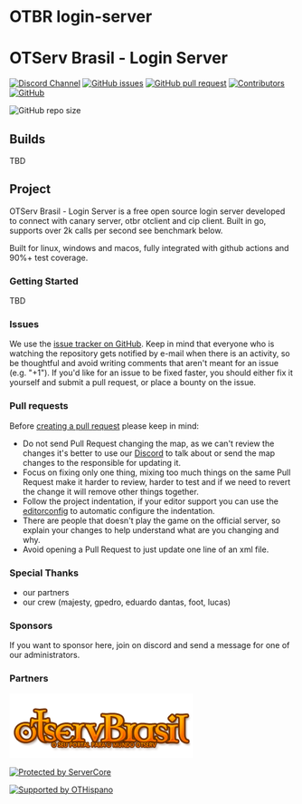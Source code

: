 # OTBR login-server

# OTServ Brasil - Login Server

[![Discord Channel](https://img.shields.io/discord/528117503952551936.svg?style=flat-square&logo=discord)](https://discord.gg/3NxYnyV)
[![GitHub issues](https://img.shields.io/github/issues/opentibiabr/login-server)](https://github.com/opentibiabr/login-server/issues)
[![GitHub pull request](https://img.shields.io/github/issues-pr/opentibiabr/login-server)](https://github.com/opentibiabr/login-server/pulls)
[![Contributors](https://img.shields.io/github/contributors/opentibiabr/login-server.svg?style=flat-square)](https://github.com/opentibiabr/login-server/graphs/contributors)
[![GitHub](https://img.shields.io/github/license/opentibiabr/login-server)](https://github.com/opentibiabr/login-server/blob/develop/LICENSE)

![GitHub repo size](https://img.shields.io/github/repo-size/opentibiabr/login-server)

## Builds
TBD

## Project

OTServ Brasil - Login Server is a free open source login server developed to connect with canary server, otbr otclient and cip client.
Built in go, supports over 2k calls per second see benchmark below.

Built for linux, windows and macos, fully integrated with github actions and 90%+ test coverage.

### Getting **Started**

TBD

### Issues

We use the [issue tracker on GitHub](https://github.com/opentibiabr/login-server/issues). Keep in mind that everyone who is watching the repository gets notified by e-mail when there is an activity, so be thoughtful and avoid writing comments that aren't meant for an issue (e.g. "+1"). If you'd like for an issue to be fixed faster, you should either fix it yourself and submit a pull request, or place a bounty on the issue.

### Pull requests

Before [creating a pull request](https://github.com/opentibiabr/login-server/pulls) please keep in mind:

* Do not send Pull Request changing the map, as we can't review the changes it's better to use our [Discord](https://discord.gg/3NxYnyV) to talk about or send the map changes to the responsible for updating it.
* Focus on fixing only one thing, mixing too much things on the same Pull Request make it harder to review, harder to test and if we need to revert the change it will remove other things together.
* Follow the project indentation, if your editor support you can use the [editorconfig](https://editorconfig.org/) to automatic configure the indentation.
* There are people that doesn't play the game on the official server, so explain your changes to help understand what are you changing and why.
* Avoid opening a Pull Request to just update one line of an xml file.

### Special Thanks

* our partners
* our crew (majesty, gpedro, eduardo dantas, foot, lucas)

### **Sponsors**

If you want to sponsor here, join on discord and send a message for one of our administrators.

### Partners

[![Supported by OTServ Brasil](https://raw.githubusercontent.com/otbr/otserv-brasil/main/otbr.png)](https://forums.otserv.com.br)

[![Protected by ServerCore](https://mktsc.servercore.com.br/protectedbyservercore.png)](https://bit.ly/1q2q4de)

[![Supported by OTHispano](https://othispano.com/styles/purplefreak/logo3.png)](https://othispano.com/)

